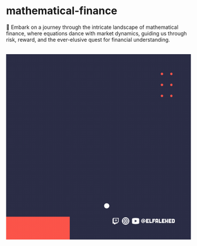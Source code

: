 # mathematical-finance
🎲 Embark on a journey through the intricate landscape of mathematical finance, where equations dance with market dynamics, guiding us through risk, reward, and the ever-elusive quest for financial understanding.

<br />
<img  align="center" style="height: 150; width: 200" src="github/images/@Elfalehed.gif">
